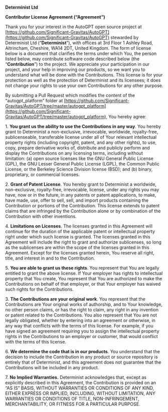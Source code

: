 **Determinist Ltd**

**Contributor License Agreement (“Agreement”)**

Thank you for your interest in the AutoGPT open source project at [https://github.com/Significant-Gravitas/AutoGPT](https://github.com/Significant-Gravitas/AutoGPT) stewarded by Determinist Ltd (“**Determinist**”), with offices at 3rd Floor 1 Ashley Road, Altrincham, Cheshire, WA14 2DT, United Kingdom. The form of license below is a document that clarifies the terms under which You, the person listed below, may contribute software code described below (the “**Contribution**”) to the project. We appreciate your participation in our project, and your help in improving our products, so we want you to understand what will be done with the Contributions. This license is for your protection as well as the protection of Determinist and its licensees; it does not change your rights to use your own Contributions for any other purpose.

By submitting a Pull Request which modifies the content of the “autogpt_platform” folder at [https://github.com/Significant-Gravitas/AutoGPT/tree/master/autogpt_platform](https://github.com/Significant-Gravitas/AutoGPT/tree/master/autogpt_platform), You hereby agree:

1\. **You grant us the ability to use the Contributions in any way**. You hereby grant to Determinist a non-exclusive, irrevocable, worldwide, royalty-free, sublicenseable, transferable license under all of Your relevant intellectual property rights (including copyright, patent, and any other rights), to use, copy, prepare derivative works of, distribute and publicly perform and display the Contributions on any licensing terms, including without limitation: (a) open source licenses like the GNU General Public License (GPL), the GNU Lesser General Public License (LGPL), the Common Public License, or the Berkeley Science Division license (BSD); and (b) binary, proprietary, or commercial licenses.

2\. **Grant of Patent License**. You hereby grant to Determinist a worldwide, non-exclusive, royalty-free, irrevocable, license, under any rights you may have, now or in the future, in any patents or patent applications, to make, have made, use, offer to sell, sell, and import products containing the Contribution or portions of the Contribution. This license extends to patent claims that are infringed by the Contribution alone or by combination of the Contribution with other inventions.

4\. **Limitations on Licenses**. The licenses granted in this Agreement will continue for the duration of the applicable patent or intellectual property right under which such license is granted. The licenses granted in this Agreement will include the right to grant and authorize sublicenses, so long as the sublicenses are within the scope of the licenses granted in this Agreement. Except for the licenses granted herein, You reserve all right, title, and interest in and to the Contribution.

5\. **You are able to grant us these rights**. You represent that You are legally entitled to grant the above license. If Your employer has rights to intellectual property that You create, You represent that You are authorized to make the Contributions on behalf of that employer, or that Your employer has waived such rights for the Contributions.

3\. **The Contributions are your original work**. You represent that the Contributions are Your original works of authorship, and to Your knowledge, no other person claims, or has the right to claim, any right in any invention or patent related to the Contributions. You also represent that You are not legally obligated, whether by entering into an agreement or otherwise, in any way that conflicts with the terms of this license. For example, if you have signed an agreement requiring you to assign the intellectual property rights in the Contributions to an employer or customer, that would conflict with the terms of this license.

6\. **We determine the code that is in our products**. You understand that the decision to include the Contribution in any product or source repository is entirely that of Determinist, and this agreement does not guarantee that the Contributions will be included in any product.

7\. **No Implied Warranties.** Determinist acknowledges that, except as explicitly described in this Agreement, the Contribution is provided on an “AS IS” BASIS, WITHOUT WARRANTIES OR CONDITIONS OF ANY KIND, EITHER EXPRESS OR IMPLIED, INCLUDING, WITHOUT LIMITATION, ANY WARRANTIES OR CONDITIONS OF TITLE, NON-INFRINGEMENT, MERCHANTABILITY, OR FITNESS FOR A PARTICULAR PURPOSE.
